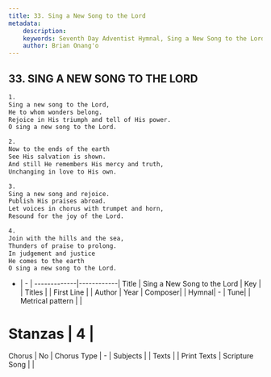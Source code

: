 ```yaml
---
title: 33. Sing a New Song to the Lord
metadata:
    description: 
    keywords: Seventh Day Adventist Hymnal, Sing a New Song to the Lord, , 
    author: Brian Onang'o
---
```



## 33. SING A NEW SONG TO THE LORD

```txt
1.
Sing a new song to the Lord,
He to whom wonders belong.
Rejoice in His triumph and tell of His power.
O sing a new song to the Lord.

2.
Now to the ends of the earth
See His salvation is shown.
And still He remembers His mercy and truth,
Unchanging in love to His own.

3.
Sing a new song and rejoice.
Publish His praises abroad.
Let voices in chorus with trumpet and horn,
Resound for the joy of the Lord.

4.
Join with the hills and the sea,
Thunders of praise to prolong.
In judgement and justice
He comes to the earth
O sing a new song to the Lord.
```

- |   -  |
-------------|------------|
Title | Sing a New Song to the Lord |
Key |  |
Titles |  |
First Line |  |
Author | 
Year | 
Composer|  |
Hymnal|  - |
Tune|  |
Metrical pattern | |
# Stanzas | 4 |
Chorus | No |
Chorus Type | - |
Subjects |  |
Texts |  |
Print Texts | 
Scripture Song |  |
  
